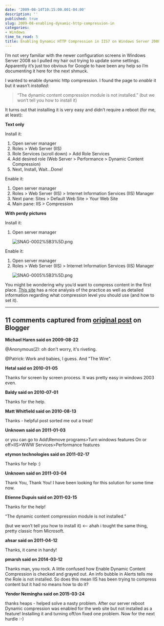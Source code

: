 ```yaml
---
date: '2009-08-14T10:15:00.001-04:00'
description: ''
published: true
slug: 2009-08-enabling-dynamic-http-compression-in
categories:
- Windows
time_to_read: 5
title: Enabling Dynamic HTTP Compression in IIS7 on Windows Server 2008
---
```



I’m not very familiar with the newer configuration screens in Windows Server 2008 so I pulled my hair out trying to update some settings. Apparently it’s just too obvious for Google to have been any help so I’m documenting it here for the next shmuck.

I wanted to enable dynamic http compression. I found the page to *enable* it but it wasn’t *installed*:
<blockquote> 

“The dynamic content compression module is not installed.” (but we won’t tell you how to install it)
</blockquote>

It turns out that installing it is very easy and didn’t require a reboot (for me, at least):

**Text only**

Install it:  <ol>   <li>Open server manager</li>    <li>Roles &gt; Web Server (IIS)</li>    <li>Role Services (scroll down) &gt; Add Role Services</li>    <li>Add desired role (Web Server &gt; Performance &gt; Dynamic Content Compression)</li>    <li>Next, Install, Wait…Done!</li> </ol>

Enable it:  <ol>   <li>Open server manager</li>    <li>Roles &gt; Web Server (IIS) &gt; Internet Information Services (IIS) Manager</li>    <li>Next pane: Sites &gt; Default Web Site &gt; Your Web Site</li>    <li>Main pane: IIS &gt; Compression</li> </ol>

**With perdy pictures**

Install it:  <ol>   <li>Open server manager     

![SNAG-0002%5B3%5D.png](SNAG-0002%5B3%5D.png)</a></li> </ol>

Enable it:  <ol>   <li>Open server manager</li>    <li>Roles &gt; Web Server (IIS) &gt; Internet Information Services (IIS) Manager     

![SNAG-0005%5B3%5D.png](SNAG-0005%5B3%5D.png)</a> </li> </ol>













You might be wondering why you’d want to compress content in the first place. [This site](http://weblogs.asp.net/owscott/archive/2009/02/22/iis-7-compression-good-bad-how-much.aspx) has a nice analysis of the practice as well as detailed information regarding what compression level you should use (and how to set it).

---

## 11 comments captured from [original post](https://blog.wassupy.com/2009/08/enabling-dynamic-http-compression-in.html) on Blogger

**Michael Haren said on 2009-08-22**

@Anonymous(2): oh don't worry, it's riveting.

@Patrick: Work and babies, I guess. And &quot;The Wire&quot;.

**Hetal said on 2010-01-05**

Thanks for screen by screen process. It was pretty easy in windows 2003 even.

**Baldy said on 2010-07-01**

Thanks for the help.

**Matt Whitfield said on 2010-08-13**

Thanks - helpful post sorted me out a treat!

**Unknown said on 2011-01-03**

or you can go to Add\Remove programs&gt;Turn windows features On or off&gt;IIS&gt;WWW Services&gt;Performance features

**etymon technologies said on 2011-02-17**

Thanks for help :)

**Unknown said on 2011-03-04**

Thank You, Thank You! I have been looking for this solution for some time now.

**Etienne Dupuis said on 2011-03-15**

Thanks for the help!

“The dynamic content compression module is not installed.” 

(but we won’t tell you how to install it) &lt;-- ahah i tought the same thing, pretty classic from Microsoft.

**ahsar said on 2011-04-12**

Thanks, it came in handy!

**pmarsh said on 2014-03-12**

Thanks man, you rock.  A little confused how Enable Dynamic Content Compression is checked and grayed out.  An info bubble in Alerts tells me the Role is not installed.  So does this mean IIS has been trying to compress content but it had no means how to do it?

**Yendor Nemingha said on 2015-03-24**

thanks heaps - helped solve a nasty problem. After our server reboot Dynamic compression was enabled for the web site but not installed as a feature! Installing it and turning off/on fixed one problem. Now for the next hurdle :-)

